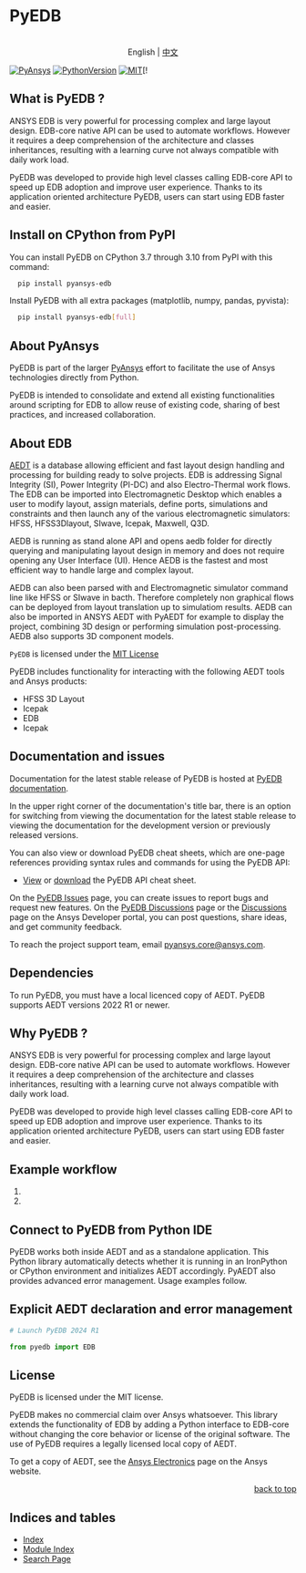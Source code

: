 <!-- -->
<a name="readme-top"></a>
<!--
*** PyEDB README
-->


# PyEDB

<p style="text-align: center;">
    <br> English | <a href="README_CN.md">中文</a>
</p>

[![PyAnsys](https://img.shields.io/badge/Py-Ansys-ffc107.svg?logo=data:image/png;base64,iVBORw0KGgoAAAANSUhEUgAAABAAAAAQCAIAAACQkWg2AAABDklEQVQ4jWNgoDfg5mD8vE7q/3bpVyskbW0sMRUwofHD7Dh5OBkZGBgW7/3W2tZpa2tLQEOyOzeEsfumlK2tbVpaGj4N6jIs1lpsDAwMJ278sveMY2BgCA0NFRISwqkhyQ1q/Nyd3zg4OBgYGNjZ2ePi4rB5loGBhZnhxTLJ/9ulv26Q4uVk1NXV/f///////69du4Zdg78lx//t0v+3S88rFISInD59GqIH2esIJ8G9O2/XVwhjzpw5EAam1xkkBJn/bJX+v1365hxxuCAfH9+3b9/+////48cPuNehNsS7cDEzMTAwMMzb+Q2u4dOnT2vWrMHu9ZtzxP9vl/69RVpCkBlZ3N7enoDXBwEAAA+YYitOilMVAAAAAElFTkSuQmCC)](https://docs.pyansys.com/)
[![PythonVersion](https://img.shields.io/badge/python-3.7+-blue.svg)](https://www.python.org/downloads/)
[![MIT](https://img.shields.io/badge/License-MIT-yellow.svg)](https://opensource.org/licenses/MIT)[!

## What is PyEDB ?

ANSYS EDB is very powerful for processing complex and large layout design. EDB-core native API
can be used to automate workflows. However it requires a deep comprehension of the architecture and
classes inheritances, resulting with a learning curve not always compatible with daily work load.

PyEDB was developed to provide high level classes calling EDB-core API to speed up EDB adoption
and improve user experience. Thanks to its application oriented architecture PyEDB, users can
start using EDB faster and easier.

## Install on CPython from PyPI

You can install PyEDB on CPython 3.7 through 3.10 from PyPI with this command:

```sh
  pip install pyansys-edb
```

Install PyEDB with all extra packages (matplotlib, numpy, pandas, pyvista):

```sh
  pip install pyansys-edb[full]
```

## About PyAnsys

PyEDB is part of the larger [PyAnsys](https://docs.pyansys.com "PyAnsys") effort to facilitate the use of Ansys technologies directly from Python.

PyEDB is intended to consolidate and extend all existing
functionalities around scripting for EDB to allow reuse of existing code,
sharing of best practices, and increased collaboration.

## About EDB

[AEDT](https://www.ansys.com/products/electronics) is a database allowing efficient and fast
layout design handling and processing for building ready to solve projects. EDB is addressing Signal
Integrity (SI), Power Integrity (PI-DC) and also Electro-Thermal work flows. The EDB can be
imported into Electromagnetic Desktop which enables a user to modify layout,
assign materials, define ports, simulations and constraints and then launch any of
the various electromagnetic simulators: HFSS, HFSS3Dlayout, SIwave, Icepak, Maxwell, Q3D.

AEDB is running as stand alone API and opens aedb folder for directly querying and manipulating
layout design in memory and does not require opening any User Interface (UI). Hence AEDB is the fastest
and most efficient way to handle large and complex layout.

AEDB can also been parsed with and Electromagnetic simulator command line like HFSS or SIwave in bacth.
Therefore completely non graphical flows can be deployed from layout translation up to simulatiom results.
AEDB can also be imported in ANSYS AEDT with PyAEDT for example to display the project, combining 3D design or performing simulation post-processing. AEDB also supports 3D component models.

`PyEDB` is licensed under the [MIT License](https://github.com/ansys/pyedb/blob/main/LICENSE)

PyEDB includes functionality for interacting with the following AEDT tools and Ansys products:

  - HFSS 3D Layout
  - Icepak
  - EDB
  - Icepak

## Documentation and issues

Documentation for the latest stable release of PyEDB is hosted at
[PyEDB documentation](https://aedb.docs.pyansys.com/version/stable/).

In the upper right corner of the documentation's title bar, there is an option
for switching from viewing the documentation for the latest stable release
to viewing the documentation for the development version or previously
released versions.

You can also view or download PyEDB cheat sheets, which are one-page references
providing syntax rules and commands for using the PyEDB API:

- [View](https://cheatsheets.docs.pyansys.com/pyedb_API_cheat_sheet.png) or
  [download](https://cheatsheets.docs.pyansys.com/pyedb_API_cheat_sheet.pdf) the
  PyEDB API cheat sheet.


On the [PyEDB Issues](https://github.com/ansys/pyansys-edb/issues) page, you can
create issues to report bugs and request new features. On the
[PyEDB Discussions](https://github.com/ansys/pyansys-edb/discussions) page or the
[Discussions](https://discuss.ansys.com/) page on the Ansys Developer portal,
you can post questions, share ideas, and get community feedback.

To reach the project support team, email [pyansys.core@ansys.com](mailto:pyansys.core@ansys.com).

## Dependencies

To run PyEDB, you must have a local licenced copy of AEDT.
PyEDB supports AEDT versions 2022 R1 or newer.

## Why PyEDB ?

ANSYS EDB is very powerful for processing complex and large layout design. EDB-core native API
can be used to automate workflows. However it requires a deep comprehension of the architecture and
classes inheritances, resulting with a learning curve not always compatible with daily work load.

PyEDB was developed to provide high level classes calling EDB-core API to speed up EDB adoption
and improve user experience. Thanks to its application oriented architecture PyEDB, users can
start using EDB faster and easier.

## Example workflow

 1.
 2.

## Connect to PyEDB from Python IDE

PyEDB works both inside AEDT and as a standalone application. This Python library
automatically detects whether it is running in an IronPython or CPython environment
and initializes AEDT accordingly. PyAEDT also provides advanced error management.
Usage examples follow.

## Explicit AEDT declaration and error management

``` python
# Launch PyEDB 2024 R1

from pyedb import EDB
```

## License

PyEDB is licensed under the MIT license.

PyEDB makes no commercial claim over Ansys whatsoever. This library extends the
functionality of EDB by adding a Python interface to EDB-core without changing the
core behavior or license of the original software. The use of PyEDB requires a
legally licensed local copy of AEDT.

To get a copy of AEDT, see the [Ansys Electronics](https://www.ansys.com/products/electronics)
page on the Ansys website.

<p style="text-align: right;"> <a href="#readme-top">back to top</a> </p>

## Indices and tables

-  [Index](https://edb.docs.pyansys.com/version/stable/genindex.html)
-  [Module Index](https://edb.docs.pyansys.com/version/stable/py-modindex.html)
-  [Search Page](https://edb.docs.pyansys.com/version/stable/search.html)
